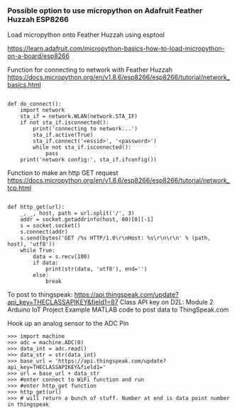 ### Possible option to use micropython on Adafruit Feather Huzzah ESP8266

Load micropython onto Feather Huzzah using esptool

https://learn.adafruit.com/micropython-basics-how-to-load-micropython-on-a-board/esp8266

Function for connecting to network with Feather Huzzah
https://docs.micropython.org/en/v1.8.6/esp8266/esp8266/tutorial/network_basics.html

```

def do_connect():
    import network
    sta_if = network.WLAN(network.STA_IF)
    if not sta_if.isconnected():
        print('connecting to network...')
        sta_if.active(True)
        sta_if.connect('<essid>', '<password>')
        while not sta_if.isconnected():
            pass
    print('network config:', sta_if.ifconfig())

```

Function to make an http GET request
https://docs.micropython.org/en/v1.8.6/esp8266/esp8266/tutorial/network_tcp.html

```

def http_get(url):
    _, _, host, path = url.split('/', 3)
    addr = socket.getaddrinfo(host, 80)[0][-1]
    s = socket.socket()
    s.connect(addr)
    s.send(bytes('GET /%s HTTP/1.0\r\nHost: %s\r\n\r\n' % (path, host), 'utf8'))
    while True:
        data = s.recv(100)
        if data:
            print(str(data, 'utf8'), end='')
        else:
            break

```

To post to thingspeak:
https://api.thingspeak.com/update?api_key=THECLASSAPIKEY&field1=87
Class API key on D2L:
Module 2 Arduino IoT Project Example MATLAB code to post data to ThingSpeak.com


Hook up an analog sensor to the ADC Pin

```
>>> import machine
>>> adc = machine.ADC(0)
>>> data_int = adc.read()
>>> data_str = str(data_int)
>>> base_url = 'https://api.thingspeak.com/update?api_key=THECLASSAPIKEY&field1='
>>> url = base_url + data_str
>>> #enter connect to WiFi function and run
>>> #enter http_get function
>>> http_get(url)
>>> # will return a bunch of stuff. Number at end is data point number in thingspeak
```




